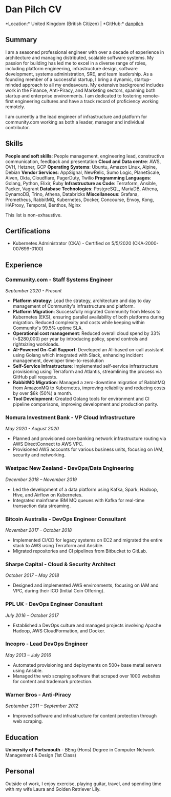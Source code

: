 # Dan Pilch CV

<div id="webaddress">
*Location:* United Kingdom (British Citizen)
| *GitHub:* <a href="https://github.com/danpilch">danpilch</a>
</div>

## Summary

I am a seasoned professional engineer with over a decade of experience in architecture and managing distributed, scalable software systems. My passion for building has led me to excel in a diverse range of roles, including platform engineering, infrastructure design, software development, systems administration, SRE, and team leadership. As a founding member of a successful startup, I bring a dynamic, startup-minded approach to all my endeavours. My extensive background includes work in the Finance, Anti-Piracy, and Marketing sectors, spanning both startup and enterprise environments. I am dedicated to fostering remote-first engineering cultures and have a track record of proficiency working remotely.

I am currently a the lead engineer of infrastructure and platform for community.com working as both a leader, manager and individual contributor.

## Skills

**People and soft skills**: People management, engineering lead, constructive communication, feedback and presentation
**Cloud and Data centre**: AWS, OVH, Hetzner, GCP
**Operating Systems**: Ubuntu, Amazon Linux, Alpine, Debian
**Vendor Services**: AppSignal, NewRelic, Sumo Logic, PlanetScale, Aiven, Okta, Cloudflare, PagerDuty, Twilio
**Programming Languages**: Golang, Python, Elixir, Ruby
**Infrastructure as Code**: Terraform, Ansible, Packer, Vagrant
**Database Technologies**: PostgreSQL, MariaDB, Athena, DynamoDB, Trino, Athena, Databricks
**Miscellaneous**: Grafana, Prometheus, RabbitMQ, Kubernetes, Docker, Concourse, Envoy, Kong, HAProxy, Temporal, Benthos, Nginx

This list is non-exhaustive.

## Certifications
- Kubernetes Administrator (CKA) - Certified on 5/5/2020 (CKA-2000-007699-0100)

## Experience

### Community.com - Staff Systems Engineer
*September 2020 - Present*

- **Platform strategy**: Lead the strategy, architecture and day to day management of Community's infrastructure and platform.
- **Platform Migration**: Successfully migrated Community from Mesos to Kubernetes (EKS), ensuring parallel availability of both platforms during migration. Reduced complexity and costs while keeping within Community's 99.5% uptime SLA.
- **Operational cost management**: Reduced overall cloud spend by 33% (~$280,000) per year by introducing policy, spend controls and rightsizing workloads.
- **AI-Powered On-Call Support**: Developed an AI-based on-call assistant using Golang which integrated with Slack, enhancing incident management, developer time-to-resolution
- **Self-Service Infrastructure**: Implemented self-service infrastructure provisioning using Terraform and Atlantis, streamlining the process via GitHub pull requests.
- **RabbitMQ Migration**: Managed a zero-downtime migration of RabbitMQ from AmazonMQ to Kubernetes, improving reliability and reducing costs by over $8k (50%) a month.
- **Tool Development**: Created Golang tools for environment and CI pipeline comparisons, improving development and production parity.

### Nomura Investment Bank - VP Cloud Infrastructure
*May 2020 - August 2020*
- Planned and provisioned core banking network infrastructure routing via AWS DirectConnect to AWS VPC.
- Provisioned AWS accounts for various business units, focusing on IAM, security and networking.

### Westpac New Zealand - DevOps/Data Engineering
*December 2018 – November 2019*
- Led the development of a data platform using Kafka, Spark, Hadoop, Hive, and Airflow on Kubernetes.
- Integrated mainframe IBM MQ queues with Kafka for real-time transaction data streaming.

### Bitcoin Australia - DevOps Engineer Consultant
*November 2017 – October 2018*
- Implemented CI/CD for legacy systems on EC2 and migrated the entire stack to AWS using Terraform and Ansible.
- Migrated repositories and CI pipelines from Bitbucket to GitLab.

### Sharpe Capital - Cloud & Security Architect
*October 2017 – May 2018*
- Designed and implemented AWS environments, focusing on IAM and VPC, during their ICO (Initial Coin Offering).

### PPL UK - DevOps Engineer Consultant
*July 2016 – October 2017*
- Established a DevOps culture and managed projects involving Apache Hadoop, AWS CloudFormation, and Docker.

### Incopro - Lead DevOps Engineer
*May 2013 – July 2016*
- Automated provisioning and deployments on 500+ base metal servers using Ansible.
- Managed the web scraping software that scraped over 1000 websites for content and trademark protection.

### Warner Bros - Anti-Piracy
*September 2011 – September 2012*
- Improved software and infrastructure for content protection through web scraping.

## Education

**University of Portsmouth** - BEng (Hons) Degree in Computer Network Management & Design (1st Class)

## Personal

Outside of work, I enjoy exercise, playing guitar, travel, and spending time with my wife Laura and Golden Retriever Lily.
